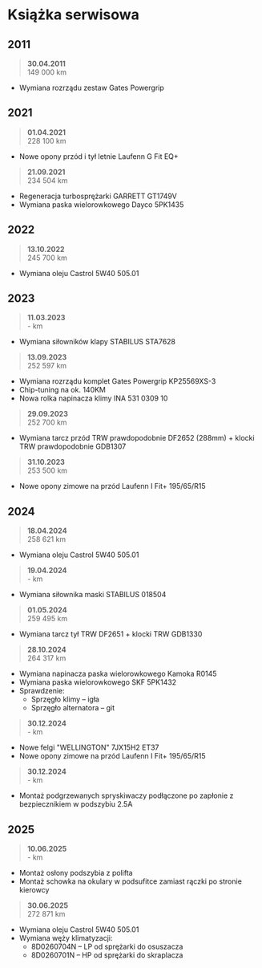 # Książka serwisowa

## 2011

> **30.04.2011**  
> 149 000 km

- Wymiana rozrządu zestaw Gates Powergrip

## 2021

> **01.04.2021**  
> 228 100 km

- Nowe opony przód i tył letnie Laufenn G Fit EQ+

> **21.09.2021**  
> 234 504 km

- Regeneracja turbosprężarki GARRETT GT1749V  
- Wymiana paska wielorowkowego Dayco 5PK1435

## 2022

> **13.10.2022**  
> 245 700 km

- Wymiana oleju Castrol 5W40 505.01

## 2023

> **11.03.2023**  
> \- km

- Wymiana siłowników klapy STABILUS STA7628

> **13.09.2023**  
> 252 597 km

- Wymiana rozrządu komplet Gates Powergrip KP25569XS-3  
- Chip-tuning na ok. 140KM  
- Nowa rolka napinacza klimy INA 531 0309 10

> **29.09.2023**  
> 252 700 km

- Wymiana tarcz przód TRW prawdopodobnie DF2652 (288mm) + klocki TRW prawdopodobnie GDB1307

> **31.10.2023**  
> 253 500 km

- Nowe opony zimowe na przód Laufenn I Fit+ 195/65/R15

## 2024

> **18.04.2024**  
> 258 621 km

- Wymiana oleju Castrol 5W40 505.01

> **19.04.2024**  
> \- km

- Wymiana siłownika maski STABILUS 018504

> **01.05.2024**  
> 259 495 km

- Wymiana tarcz tył TRW DF2651 + klocki TRW GDB1330

> **28.10.2024**  
> 264 317 km

- Wymiana napinacza paska wielorowkowego Kamoka R0145  
- Wymiana paska wielorowkowego SKF 5PK1432  
- Sprawdzenie:
  - Sprzęgło klimy – igła  
  - Sprzęgło alternatora – git

> **30.12.2024**  
> \- km

- Nowe felgi "WELLINGTON" 7JX15H2 ET37  
- Nowe opony zimowe na przód Laufenn I Fit+ 195/65/R15

> **30.12.2024**  
> \- km

- Montaż podgrzewanych spryskiwaczy podłączone po zapłonie z bezpiecznikiem w podszybiu 2.5A

## 2025

> **10.06.2025**  
> \- km

- Montaż osłony podszybia z polifta  
- Montaż schowka na okulary w podsufitce zamiast rączki po stronie kierowcy

> **30.06.2025**  
> 272 871 km

- Wymiana oleju Castrol 5W40 505.01  
- Wymiana węży klimatyzacji:
  - 8D0260704N – LP od sprężarki do osuszacza  
  - 8D0260701N – HP od sprężarki do skraplacza
